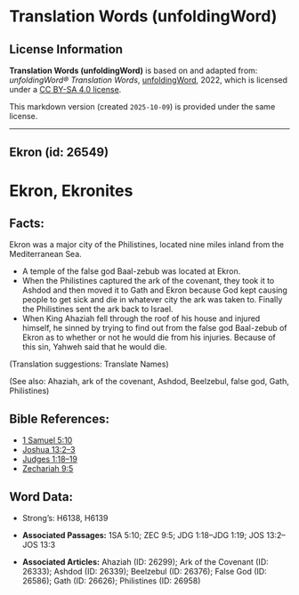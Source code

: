 # Translation Words (unfoldingWord)

## License Information

**Translation Words (unfoldingWord)** is based on and adapted from: _unfoldingWord® Translation Words_, [unfoldingWord](https://unfoldingword.org/utw), 2022, which is licensed under a [CC BY-SA 4.0 license](https://creativecommons.org/licenses/by-sa/4.0/legalcode.en).

This markdown version (created `2025-10-09`) is provided under the same license.



--------------------------------

## Ekron (id: 26549)

Ekron, Ekronites
================

Facts:
------

Ekron was a major city of the Philistines, located nine miles inland from the Mediterranean Sea.

* A temple of the false god Baal\-zebub was located at Ekron.
* When the Philistines captured the ark of the covenant, they took it to Ashdod and then moved it to Gath and Ekron because God kept causing people to get sick and die in whatever city the ark was taken to. Finally the Philistines sent the ark back to Israel.
* When King Ahaziah fell through the roof of his house and injured himself, he sinned by trying to find out from the false god Baal\-zebub of Ekron as to whether or not he would die from his injuries. Because of this sin, Yahweh said that he would die.

(Translation suggestions: Translate Names)

(See also: Ahaziah, ark of the covenant, Ashdod, Beelzebul, false god, Gath, Philistines)

Bible References:
-----------------

* [1 Samuel 5:10](https://ref.ly/1Sam5:10)
* [Joshua 13:2–3](https://ref.ly/Josh13:2-Josh13:3)
* [Judges 1:18–19](https://ref.ly/Judg1:18-Judg1:19)
* [Zechariah 9:5](https://ref.ly/Zech9:5)

Word Data:
----------

* Strong’s: H6138, H6139

* **Associated Passages:** 1SA 5:10; ZEC 9:5; JDG 1:18–JDG 1:19; JOS 13:2–JOS 13:3
* **Associated Articles:** Ahaziah (ID: 26299); Ark of the Covenant (ID: 26333); Ashdod (ID: 26339); Beelzebul (ID: 26376); False God (ID: 26586); Gath (ID: 26626); Philistines (ID: 26958)

